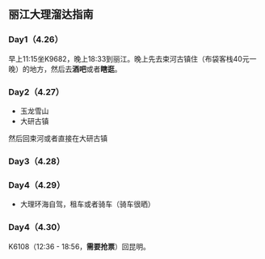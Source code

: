 ## 丽江大理溜达指南

### Day1（4.26）
早上11:15坐K9682，晚上18:33到丽江。晚上先去束河古镇住（布袋客栈40元一晚）的地方，然后去**酒吧**或者**瞎逛**。

### Day2（4.27）
* 玉龙雪山
* 大研古镇

然后回束河或者直接在大研古镇

### Day3（4.28）


### Day4（4.29）

* 大理环海自驾，租车或者骑车（骑车很晒）


### Day4（4.30）
K6108（12:36 - 18:56，**需要抢票**）回昆明。
